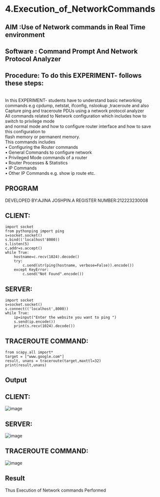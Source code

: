 # 4.Execution_of_NetworkCommands
## AIM :Use of Network commands in Real Time environment
## Software : Command Prompt And Network Protocol Analyzer
## Procedure: To do this EXPERIMENT- follows these steps:
<BR>
In this EXPERIMENT- students have to understand basic networking commands e.g cpdump, netstat, ifconfig, nslookup ,traceroute and also Capture ping and traceroute PDUs using a network protocol analyzer 
<BR>
All commands related to Network configuration which includes how to switch to privilege mode
<BR>
and normal mode and how to configure router interface and how to save this configuration to
<BR>
flash memory or permanent memory.
<BR>
This commands includes
<BR>
• Configuring the Router commands
<BR>
• General Commands to configure network
<BR>
• Privileged Mode commands of a router 
<BR>
• Router Processes & Statistics
<BR>
• IP Commands
<BR>
• Other IP Commands e.g. show ip route etc.
<BR>

## PROGRAM
DEVELOPED BY:AJINA JOSHPIN.A
REGISTER NUMBER:212223230008
## CLIENT:
```
import socket 
from pythonping import ping 
s=socket.socket() 
s.bind(('localhost'8000)) 
s.listen(5) 
c,addr=s.accept() 
while True: 
    hostname=c.recv(1024).decode() 
    try: 
        c.send(str(ping(hostname, verbose=False)).encode()) 
    except KeyError: 
        c.send("Not Found".encode())
```
## SERVER:
```
import socket 
s=socket.socket() 
s.connect(('localhost',8000)) 
while True: 
    ip=input("Enter the website you want to ping ") 
    s.send(ip.encode()) 
    print(s.recv(1024).decode())
```
## TRACEROUTE COMMAND:
```
from scapy.all import* 
target = ["www.google.com"] 
result, unans = traceroute(target,maxttl=32) 
print(result,unans)
```
## Output
## CLIENT:
![image](https://github.com/ajinajoshpin/4.Execution_of_NetworkCommends/assets/148514578/744ad312-5f3b-41d7-b0ed-63a6a2e3dd99)

## SERVER:
![image](https://github.com/ajinajoshpin/4.Execution_of_NetworkCommends/assets/148514578/8129a440-61ea-498c-a8d4-12ad4d41e5d6)

## TRACEROUTE COMMAND:
![image](https://github.com/ajinajoshpin/4.Execution_of_NetworkCommends/assets/148514578/63b0be3d-af07-4c8e-ab82-bea8f01dbcf7)

## Result
Thus Execution of Network commands Performed 
